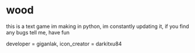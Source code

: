 # wood
this is a text game im making in python,
im constantly updating it,
if you find any bugs tell me,
have fun

developer = giganlak,
icon_creator = darkitxu84
